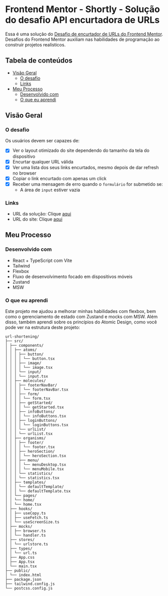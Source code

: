 # Frontend Mentor - Shortly - Solução do desafio API encurtadora de URLs

Essa é uma solução do [Desafio de encurtador de URLs do Frontend Mentor](https://www.frontendmentor.io/challenges/url-shortening-api-landing-page-2ce3ob-G). Desafios do Frontend Mentor auxiliam nas habilidades de programação ao construir projetos realísticos.

## Tabela de conteúdos

- [Visão Geral](#visão-geral)
  - [O desafio](#o-desafio)
  - [Links](#links)
- [Meu Processo](#meu-processo)
  - [Desenvolvido com](#desenvolvido-com)
  - [O que eu aprendi](#o-que-eu-aprendi)

## Visão Geral

### O desafio

Os usuários devem ser capazes de:

- [x] Ver o layout otimizado do site dependendo do tamanho da tela do dispositivo  
- [x] Encurtar qualquer URL válida  
- [x] Ver uma lista dos seus links encurtados, mesmo depois de dar refresh no browser  
- [x] Copiar o link encurtado com apenas um click  
- [x] Receber uma mensagem de erro quando o `formulário` for submetido se:
  - A área de  `input` estiver vazia

### Links

- URL da solução: Clique [aqui](https://www.frontendmentor.io/solutions/frontend-mentor---shortly---url-shortening-api-challenge-solution-oehgnzpSLi)
- URL do site: Clique [aqui](https://url-shortening-seven-ashy.vercel.app/)

## Meu Processo

### Desenvolvido com

- React + TypeScript com Vite
- Tailwind
- Flexbox
- Fluxo de desenvolvimento focado em dispositivos móveis
- Zustand
- MSW

### O que eu aprendi

Este projeto me ajudou a melhorar minhas habilidades com flexbox, bem como o gerenciamento de estado com Zustand e mocks com MSW. Além disso, também aprendi sobre os princípios do Atomic Design, como você pode ver na estrutura deste projeto:

```plaintext
url-shortening/
├── src/
│ ├── components/
│ │ ├── atoms/
│ │ │ ├── button/
│ │ │ │ └── button.tsx
│ │ │ ├── image/
│ │ │ │ └── image.tsx
│ │ │ └── input/
│ │ │ └── input.tsx
│ │ ├── molecules/
│ │ │ ├── footerNavBar/
│ │ │ │ └── footerNavBar.tsx
│ │ │ ├── form/
│ │ │ │ └── form.tsx
│ │ │ ├── getStarted/
│ │ │ │ └── getStarted.tsx
│ │ │ ├── infoButtons/
│ │ │ │ └── infoButtons.tsx
│ │ │ ├── loginButtons/
│ │ │ │ └── loginButtons.tsx
│ │ │ └── urlList/
│ │ │ └── urlList.tsx
│ │ ├── organisms/
│ │ │ ├── footer/
│ │ │ │ └── footer.tsx
│ │ │ ├── heroSection/
│ │ │ │ └── heroSection.tsx
│ │ │ ├── menu/
│ │ │ │ └── menuDesktop.tsx
│ │ │ │ └── menuMobile.tsx
│ │ │ └── statistics/
│ │ │ └── statistics.tsx
│ │ ├── templates/
│ │ │ └── defaultTemplate/
│ │ │ └── defaultTemplate.tsx
│ │ └── pages/
│ │ └── home/
│ │ └── home.tsx
│ ├── hooks/
│ │ ├── useCopy.ts
│ │ ├── useFetch.ts
│ │ └── useScreenSize.ts
│ ├── mocks/
│ │ ├── browser.ts
│ │ └── handler.ts
│ ├── stores/
│ │ └── urlstore.ts
│ ├── types/
│ │ └── url.ts
│ ├── App.css
│ ├── App.tsx
│ └── main.tsx
├── public/
│ └── index.html
├── package.json
├── tailwind.config.js
└── postcss.config.js
```


